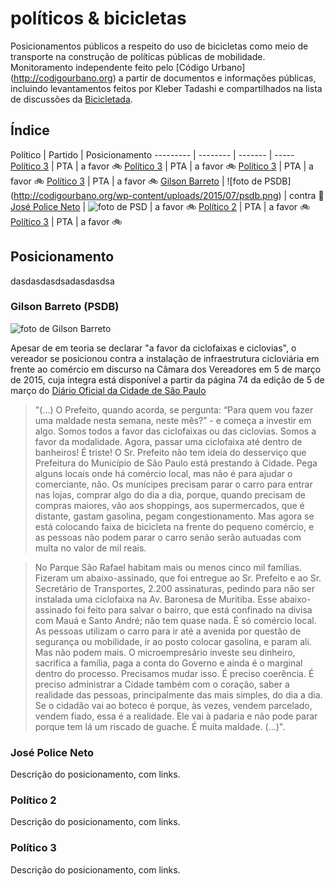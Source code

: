 # políticos & bicicletas

Posicionamentos públicos a respeito do uso de bicicletas como meio de transporte na construção de políticas públicas de mobilidade. Monitoramento independente feito pelo [Código Urbano] (http://codigourbano.org) a partir de documentos e informações públicas, incluindo levantamentos feitos por Kleber Tadashi e compartilhados na lista de discussões da [Bicicletada](http://bicicletada.org). 


## Índice

Político  | Partido | Posicionamento 
--------- | -------- | ------- | -----
[Político 3](#político-3)  | PTA | a favor :bike:
[Político 3](#político-3)  | PTA | a favor :bike:
[Político 3](#político-3)  | PTA | a favor :bike:
[Político 3](#político-3)  | PTA | a favor :bike:
[Gilson Barreto](#gilson-barreto) | ![foto de PSDB]  (http://codigourbano.org/wp-content/uploads/2015/07/psdb.png) | contra :no_entry_sign:
[José Police Neto](#José-Police-Neto)  | ![foto de PSD](http://codigourbano.org/wp-content/uploads/2015/07/psd.png) | a favor :bike:
[Político 2](#político-2)  | PTA | a favor :bike:
[Político 3](#político-3)  | PTA | a favor :bike:
## Posicionamento

dasdasdasdsadasdasdsa
### Gilson Barreto (PSDB)

![foto de Gilson Barreto](http://codigourbano.org/wp-content/uploads/2015/07/gilson-barreto1.jpg) 

Apesar de em teoria se declarar "a favor da ciclofaixas e ciclovias", o vereador se posicionou contra a instalação de infraestrutura cicloviária em frente ao comércio em discurso na Câmara dos Vereadores em 5 de março de 2015, cuja íntegra está disponível a partir da página 74 da edição de 5 de março do [Diário Oficial da Cidade de São Paulo](http://diariooficial.imprensaoficial.com.br/nav_cidade/index.asp?c=1&e=20150305&p=1&clipID=21PTLDI1ISVT9e8GITG6S9S7L8I)

> "(...) O Prefeito, quando acorda, se pergunta: “Para quem vou fazer uma maldade nesta semana, neste mês?” - e começa a investir em algo. Somos todos a favor das ciclofaixas ou das ciclovias. Somos a favor da modalidade. Agora, passar uma ciclofaixa até dentro de banheiros! É triste! O Sr. Prefeito não tem ideia do desserviço que Prefeitura do Município de São Paulo está prestando à Cidade. Pega alguns locais onde há comércio local, mas não é para ajudar o comerciante, não. Os munícipes precisam parar o carro para entrar nas lojas, comprar algo do dia a dia, porque, quando precisam de compras maiores, vão aos shoppings, aos supermercados, que é distante, gastam gasolina, pegam congestionamento. Mas agora se está colocando faixa de bicicleta na frente do pequeno comércio, e as pessoas não podem parar o carro senão serão autuadas com multa no valor de mil reais. 

> No Parque São Rafael habitam mais ou menos cinco mil famílias. Fizeram um abaixo-assinado, que foi entregue ao Sr. Prefeito e ao Sr. Secretário de Transportes, 2.200 assinaturas, pedindo para não ser instalada uma ciclofaixa na Av. Baronesa de Muritiba. Esse abaixo-assinado foi feito para salvar o bairro, que está confinado na divisa com Mauá e Santo André; não tem quase nada. É só comércio local. As pessoas utilizam o carro para ir até a avenida por questão de segurança ou mobilidade, ir ao posto colocar gasolina, e param ali. Mas não podem mais. O microempresário investe seu dinheiro, sacrifica a família, paga a conta do Governo e ainda é o marginal dentro do processo. Precisamos mudar isso. É preciso coerência. É preciso administrar a Cidade também com o coração, saber a realidade das pessoas, principalmente das mais simples, do dia a dia. Se o cidadão vai ao boteco é porque, às vezes, vendem parcelado, vendem fiado, essa é a realidade. Ele vai à padaria e não pode parar porque tem lá um riscado de guache. É muita maldade. (...)".


### José Police Neto

Descrição do posicionamento, com links.


### Político 2

Descrição do posicionamento, com links.

### Político 3

Descrição do posicionamento, com links.

